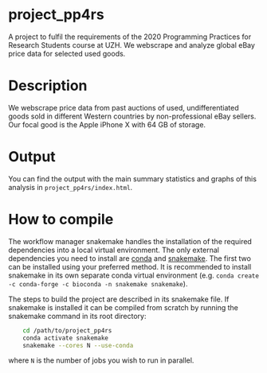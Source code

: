 # project_pp4rs
A project to fulfil the requirements of the 2020 Programming Practices for Research Students course at UZH. We webscrape and analyze global eBay price data for selected used goods. 

# Description 
We webscrape price data from past auctions of used, undifferentiated goods sold in different Western countries by non-professional eBay sellers. Our focal good is the Apple iPhone X with 64 GB of storage. 
# Output 
You can find the output with the main summary statistics and graphs of this analysis in ```project_pp4rs/index.html```.
# How to compile 
The workflow manager snakemake handles the installation of the required dependencies into a local virtual environment. The only external dependencies you need to install are [conda](https://docs.conda.io/en/latest/) and [snakemake](https://snakemake.github.io/). The first two can be installed using your preferred method. It is recommended to install snakemake in its own separate conda virtual environment (e.g. ```conda create -c conda-forge -c bioconda -n snakemake snakemake```).

The steps to build the project are described in its snakemake file. If snakemake is installed it can be compiled from scratch by running the snakemake command in its root directory:
```bash
    cd /path/to/project_pp4rs
    conda activate snakemake
    snakemake --cores N --use-conda
```
where `N` is the number of jobs you wish to run in parallel.



